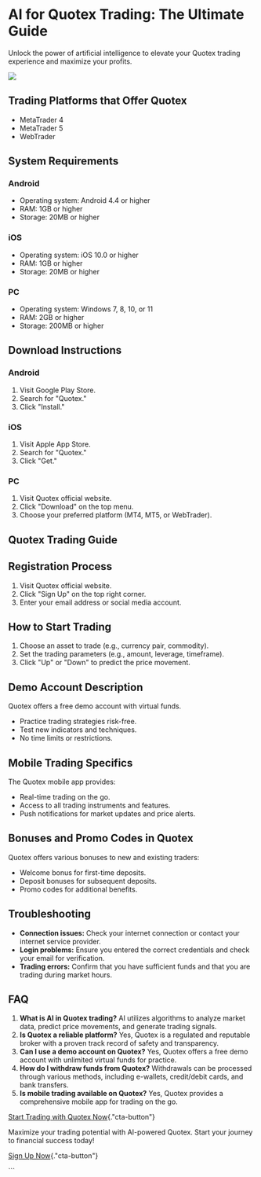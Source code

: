 

# AI for Quotex Trading: The Ultimate Guide

Unlock the power of artificial intelligence to elevate your Quotex
trading experience and maximize your profits.

[![](https://static.quotex.io/files/4_en/300_250.jpg)](https://traff.sbs/brokerqxlid)




## Trading Platforms that Offer Quotex

-   MetaTrader 4
-   MetaTrader 5
-   WebTrader

## System Requirements

### Android

-   Operating system: Android 4.4 or higher
-   RAM: 1GB or higher
-   Storage: 20MB or higher

### iOS

-   Operating system: iOS 10.0 or higher
-   RAM: 1GB or higher
-   Storage: 20MB or higher

### PC

-   Operating system: Windows 7, 8, 10, or 11
-   RAM: 2GB or higher
-   Storage: 200MB or higher

## Download Instructions

### Android

1.  Visit Google Play Store.
2.  Search for "Quotex."
3.  Click "Install."

### iOS

1.  Visit Apple App Store.
2.  Search for "Quotex."
3.  Click "Get."

### PC

1.  Visit Quotex official website.
2.  Click "Download" on the top menu.
3.  Choose your preferred platform (MT4, MT5, or WebTrader).

## Quotex Trading Guide

## Registration Process

1.  Visit Quotex official website.
2.  Click "Sign Up" on the top right corner.
3.  Enter your email address or social media account.

## How to Start Trading

1.  Choose an asset to trade (e.g., currency pair, commodity).
2.  Set the trading parameters (e.g., amount, leverage, timeframe).
3.  Click "Up" or "Down" to predict the price movement.

## Demo Account Description

Quotex offers a free demo account with virtual funds.

-   Practice trading strategies risk-free.
-   Test new indicators and techniques.
-   No time limits or restrictions.

## Mobile Trading Specifics

The Quotex mobile app provides:

-   Real-time trading on the go.
-   Access to all trading instruments and features.
-   Push notifications for market updates and price alerts.

## Bonuses and Promo Codes in Quotex

Quotex offers various bonuses to new and existing traders:

-   Welcome bonus for first-time deposits.
-   Deposit bonuses for subsequent deposits.
-   Promo codes for additional benefits.

## Troubleshooting

-   **Connection issues:** Check your internet connection or contact
    your internet service provider.
-   **Login problems:** Ensure you entered the correct credentials and
    check your email for verification.
-   **Trading errors:** Confirm that you have sufficient funds and that
    you are trading during market hours.

## FAQ

1.  **What is AI in Quotex trading?** AI utilizes algorithms to analyze
    market data, predict price movements, and generate trading signals.
2.  **Is Quotex a reliable platform?** Yes, Quotex is a regulated and
    reputable broker with a proven track record of safety and
    transparency.
3.  **Can I use a demo account on Quotex?** Yes, Quotex offers a free
    demo account with unlimited virtual funds for practice.
4.  **How do I withdraw funds from Quotex?** Withdrawals can be
    processed through various methods, including e-wallets, credit/debit
    cards, and bank transfers.
5.  **Is mobile trading available on Quotex?** Yes, Quotex provides a
    comprehensive mobile app for trading on the go.

[Start Trading with Quotex
Now](\%22https://traff.sbs/brokerqxlid\%22){."cta-button"}

Maximize your trading potential with AI-powered Quotex. Start your
journey to financial success today!

[Sign Up
Now](\%22https://traff.sbs/brokerqxlid\%22){."cta-button"}

\`\`\`

